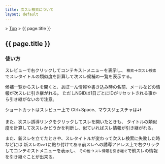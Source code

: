 ```yaml
---
title: 次スレ検索について
layout: default
---
```


&gt; [Top](../) &gt; {{ page.title }}

## {{ page.title }}

### 使い方
スレビューで右クリックしてコンテキストメニューを表示し、
`検索`→`次スレ検索`でスレタイトルの類似度を計算して次スレ候補の一覧を表示する。

候補一覧からスレを開くと、あぼーん情報や書き込み時の名前、メールなどの情報が次スレに引き継がれる。
ただしNGIDは1日ごとにIDがリセットされる事から引き継がないので注意。

ショートカットはスレビュー上で Ctrl+Space、マウスジェスチャは&#x1f807;&#x1f805;

また、次スレ誘導リンクをクリックしてスレを開いたときも、
タイトルの類似度を計算して次スレかどうかを判断し、似ていればスレ情報が引き継がれる。

また、新スレを立てたときや、スレタイトルが変わって次スレ検索に失敗した時などには
新スレの`>>1`に貼り付けてある前スレへの誘導アドレス上で右クリックしてコンテキストメニューを表示し、
`その他`→`スレ情報を引き継ぐ`で前スレの情報を引き継ぐことが出来る。
